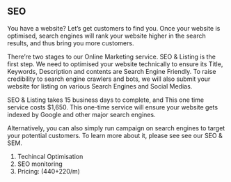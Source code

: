 
## SEO

You have a website? Let’s get customers to find you. Once your website is optimised, search engines will rank your website higher in the search results, and thus bring you more customers.

There’re two stages to our Online Marketing service. SEO & Listing is the first step. We need to optimised your website technically to ensure its Title, Keywords, Description and contents are Search Engine Friendly. To raise credibility to search engine crawlers and bots, we will also submit your website for listing on various Search Engines and Social Medias. 

SEO & Listing takes 15 business days to complete, and This one time service costs $1,650. This one-time service will ensure your website gets indexed by Google and other major search engines.

Alternatively, you can also simply run campaign on search engines to target your potential customers. To learn more about it, please see see our SEO & SEM.

1. Techincal Optimisation
1. SEO monitoring
1. Pricing: (440+220/m)